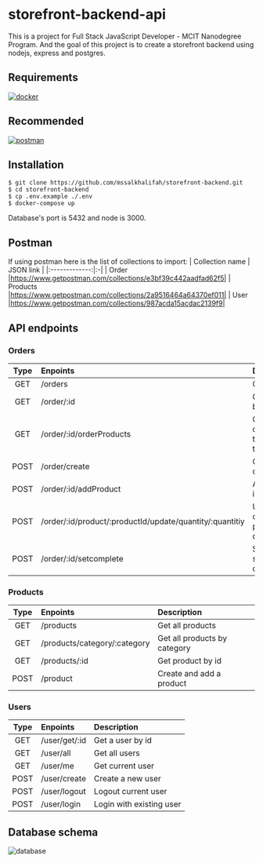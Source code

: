 # storefront-backend-api

This is a project for Full Stack JavaScript Developer - MCIT Nanodegree Program. And the goal of this project is to create a storefront backend using nodejs, express and postgres.

## Requirements

[![docker](https://www.docker.com/wp-content/uploads/2022/03/horizontal-logo-monochromatic-white.png)](https://www.docker.com/)

## Recommended

[![postman](https://symbiotics.co.za/wp-content/uploads/2017/10/postman-logo.png)](https://www.postman.com/)

## Installation

```
$ git clone https://github.com/mssalkhalifah/storefront-backend.git
$ cd storefront-backend
$ cp .env.example ./.env
$ docker-compose up
```

Database's port is 5432 and node is 3000.

## Postman

If using postman here is the list of collections to import:
| Collection name | JSON link |
|:-------------:|:-|
| Order |https://www.getpostman.com/collections/e3bf39c442aadfad62f5|
| Products |https://www.getpostman.com/collections/2a9516464a64370ef011|
| User |https://www.getpostman.com/collections/987acda15acdac2139f9|

## API endpoints

### Orders

| Type | Enpoints                                                 | Description                                    |
| :--: | :------------------------------------------------------- | :--------------------------------------------- |
| GET  | /orders                                                  | Get all orders                                 |
| GET  | /order/:id                                               | Get an order by id                             |
| GET  | /order/:id/orderProducts                                 | Get all orderProducts that belongs to an order |
| POST | /order/create                                            | Create an order                                |
| POST | /order/:id/addProduct                                    | Add a product into an order                    |
| POST | /order/:id/product/:productId/update/quantity/:quantitiy | Updates an order product's quantity            |
| POST | /order/:id/setcomplete                                   | Set an order's status to complete              |

### Products

| Type | Enpoints                     | Description                  |
| :--: | :--------------------------- | :--------------------------- |
| GET  | /products                    | Get all products             |
| GET  | /products/category/:category | Get all products by category |
| GET  | /products/:id                | Get product by id            |
| POST | /product                     | Create and add a product     |

### Users

| Type | Enpoints      | Description              |
| :--: | :------------ | :----------------------- |
| GET  | /user/get/:id | Get a user by id         |
| GET  | /user/all     | Get all users            |
| GET  | /user/me      | Get current user         |
| POST | /user/create  | Create a new user        |
| POST | /user/logout  | Logout current user      |
| POST | /user/login   | Login with existing user |

## Database schema

![database](https://res.cloudinary.com/domq50ciy/image/upload/v1668245515/storefront_schema_2_oasikj.png)
